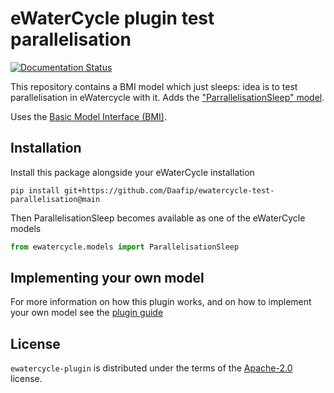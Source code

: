 # eWaterCycle plugin test parallelisation

[![Documentation Status](https://readthedocs.org/projects/ewatercycle-test-parallelisation/badge/?version=latest)](https://ewatercycle-test-parallelisation.readthedocs.io/en/latest/?badge=latest)

This repository contains a BMI model which just sleeps: idea is to test parallelisation in eWatercycle with it.  Adds the ["ParrallelisationSleep" model](https://github.com/Daafip/test-parallelisation-BMI). 

Uses the [Basic Model Interface (BMI)](https://bmi.readthedocs.io/).


## Installation

Install this package alongside your eWaterCycle installation

```console
pip install git+https://github.com/Daafip/ewatercycle-test-parallelisation@main
```

Then ParallelisationSleep becomes available as one of the eWaterCycle models

```python
from ewatercycle.models import ParallelisationSleep
```

## Implementing your own model

For more information on how this plugin works, and on how to implement your own model see the [plugin guide](https://github.com/eWaterCycle/ewatercycle-leakybucket/blob/main/plugin_guide.md)

## License

`ewatercycle-plugin` is distributed under the terms of the [Apache-2.0](https://spdx.org/licenses/Apache-2.0.html) license.
